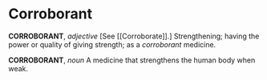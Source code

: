 # Corroborant

**CORROBORANT**, _adjective_ \[See [[Corroborate]].\] Strengthening; having the power or quality of giving strength; as a _corroborant_ medicine.

**CORROBORANT**, _noun_ A medicine that strengthens the human body when weak.